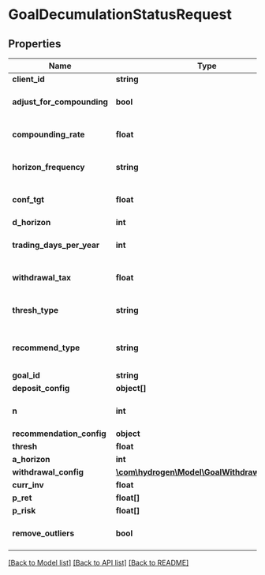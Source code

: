 # GoalDecumulationStatusRequest

## Properties
Name | Type | Description | Notes
------------ | ------------- | ------------- | -------------
**client_id** | **string** |  | [optional] 
**adjust_for_compounding** | **bool** |  | [optional] [default to false]
**compounding_rate** | **float** |  | [optional] [default to 0.0]
**horizon_frequency** | **string** |  | [optional] [default to 'year']
**conf_tgt** | **float** |  | [optional] [default to 0.9]
**d_horizon** | **int** |  | [optional] 
**trading_days_per_year** | **int** |  | [optional] [default to 252]
**withdrawal_tax** | **float** |  | [optional] [default to 0.0]
**thresh_type** | **string** |  | [optional] [default to 'perc']
**recommend_type** | **string** |  | [optional] [default to 'horizon']
**goal_id** | **string** |  | [optional] 
**deposit_config** | **object[]** |  | [optional] 
**n** | **int** |  | [optional] [default to 1000]
**recommendation_config** | **object** |  | [optional] 
**thresh** | **float** |  | [optional] 
**a_horizon** | **int** |  | [optional] 
**withdrawal_config** | [**\com\hydrogen\Model\GoalWithdrawalConfig[]**](GoalWithdrawalConfig.md) |  | [optional] 
**curr_inv** | **float** |  | [optional] 
**p_ret** | **float[]** |  | 
**p_risk** | **float[]** |  | 
**remove_outliers** | **bool** |  | [optional] [default to true]

[[Back to Model list]](../README.md#documentation-for-models) [[Back to API list]](../README.md#documentation-for-api-endpoints) [[Back to README]](../README.md)


